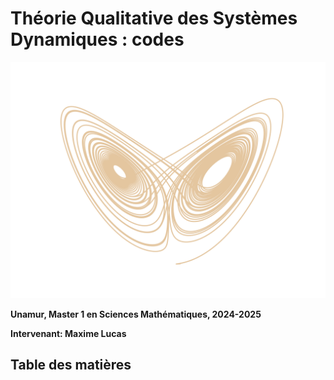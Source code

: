 # Théorie Qualitative des Systèmes Dynamiques : codes

![logo](lorenz_attractor.png)


**Unamur, Master 1 en Sciences Mathématiques, 2024-2025**

**Intervenant: Maxime Lucas**

## Table des matières

```{tableofcontents}
```
